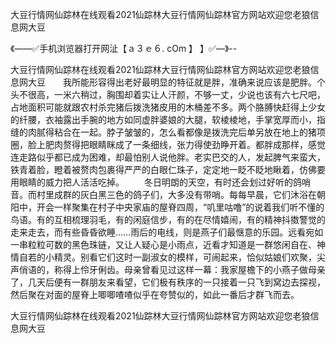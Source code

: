 大豆行情网仙踪林在线观看2021仙踪林大豆行情网仙踪林官方网站欢迎您老狼信息网大豆

《——✅手机浏览器打开网沚【ａ３ｅ６. cOm 】 】✅—》--

大豆行情网仙踪林在线观看2021仙踪林大豆行情网仙踪林官方网站欢迎您老狼信息网大豆　　我所能形容得出老好最明显的特征就是胖，准确来说应该是肥胖。个头不很高，一米六稍过，胸围却着实让人汗颜，不够一丈，少说也该有六七尺吧，占地面积可能就跟农村杀完猪后拨洗猪皮用的木桶差不多。两个胳膊快赶得上少女的纤腰，衣袖露出手腕的地方如同虚胖婆娘的大腿，软棱棱地，手掌宽厚而小，指缝的肉腻得粘合在一起。脖子皱皱的，怎么看都像是拨洗完后单另放在地上的猪项圈，脸上肥肉赘得把眼睛眯成了一条细线，张力得使劲睁开着。都胖成那样，感觉连走路似乎都已成为困难，却最怕别人说他胖。老实巴交的人，发起脾气来蛮大，铁青着脸，瞪着被赘肉包裹得严严的白眼仁珠子，定定地一眨不眨地瞅着，仿佛要用眼睛的威力把人活活吃掉。
　　冬日明朗的天空，有时还会划过好听的鸽哨音。而村里成群的灰白黑三色的鸽子们，大多没有带哨。每每早晨，它们沐浴在朝阳中，开会一样聚集在村子中央家庙的屋脊四周，“叽里咕噜”的说着我们听不懂的鸟语。有的互相梳理羽毛，有的闲庭信步，有的在尽情嬉闹，有的精神抖擞警觉的走来走去，而有些昏昏欲睡……雨后的电线，则是燕子们最惬意的乐园。远看宛如一串粒粒可数的黑色珠链，又让人疑心是小雨点，近看才知道是一群悠闲自在、神情自若的小精灵。别看它们这时一副淑女的模样，可闹起来，恰似姑娘们欢聚，尖声俏语的，称得上伶牙俐齿。母亲曾看见过这样一幕：我家屋檐下的小燕子做母亲了，几天后便有一群朋友来看望，它们极有秩序的一只接着一只飞到窝边去探视，然后聚在对面的屋脊上唧唧喳喳似乎在夸赞似的，如此一番后才群飞而去。





大豆行情网仙踪林在线观看2021仙踪林大豆行情网仙踪林官方网站欢迎您老狼信息网大豆
